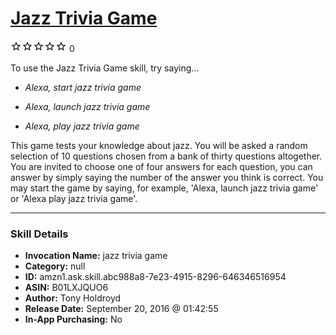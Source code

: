 # [Jazz Trivia Game](http://alexa.amazon.com/#skills/amzn1.ask.skill.abc988a8-7e23-4915-8296-646346516954)
![0 stars](../../images/ic_star_border_black_18dp_1x.png)![0 stars](../../images/ic_star_border_black_18dp_1x.png)![0 stars](../../images/ic_star_border_black_18dp_1x.png)![0 stars](../../images/ic_star_border_black_18dp_1x.png)![0 stars](../../images/ic_star_border_black_18dp_1x.png) 0

To use the Jazz Trivia Game skill, try saying...

* *Alexa, start jazz trivia game*

* *Alexa, launch jazz trivia game*

* *Alexa,  play jazz trivia game*

This game tests your knowledge about jazz. You will be asked a random selection of 10 questions chosen from a bank of thirty questions altogether. You are invited to choose one of four answers for each question, you can answer by simply saying the number of the answer you think is correct.
You may start the game by saying, for example,  'Alexa, launch jazz trivia game' or 'Alexa play jazz trivia game'.

***

### Skill Details

* **Invocation Name:** jazz trivia game
* **Category:** null
* **ID:** amzn1.ask.skill.abc988a8-7e23-4915-8296-646346516954
* **ASIN:** B01LXJQUO6
* **Author:** Tony Holdroyd
* **Release Date:** September 20, 2016 @ 01:42:55
* **In-App Purchasing:** No
